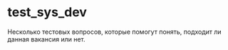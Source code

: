 # test_sys_dev
Несколько тестовых вопросов, которые помогут понять, подходит ли данная вакансия или нет.
